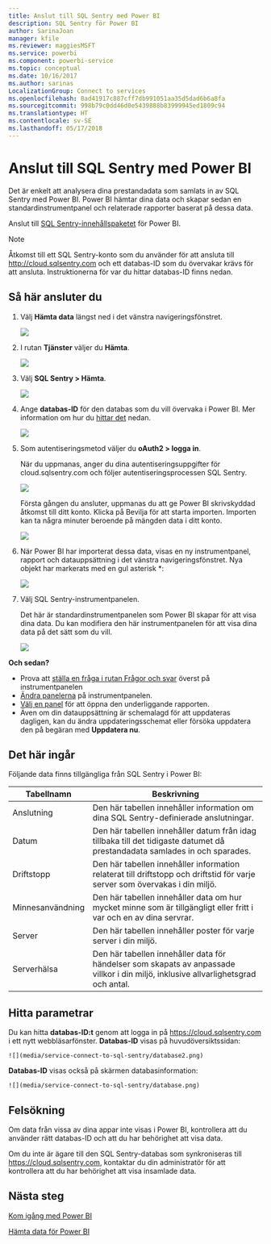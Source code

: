 ```yaml
---
title: Anslut till SQL Sentry med Power BI
description: SQL Sentry för Power BI
author: SarinaJoan
manager: kfile
ms.reviewer: maggiesMSFT
ms.service: powerbi
ms.component: powerbi-service
ms.topic: conceptual
ms.date: 10/16/2017
ms.author: sarinas
LocalizationGroup: Connect to services
ms.openlocfilehash: 8ad41917c887cff7db991051aa35d5dad6b6a8fa
ms.sourcegitcommit: 998b79c0dd46d0e5439888b83999945ed1809c94
ms.translationtype: HT
ms.contentlocale: sv-SE
ms.lasthandoff: 05/17/2018
---
```

# <a name="connect-to-sql-sentry-with-power-bi"></a>Anslut till SQL Sentry med Power BI
Det är enkelt att analysera dina prestandadata som samlats in av SQL Sentry med Power BI. Power BI hämtar dina data och skapar sedan en standardinstrumentpanel och relaterade rapporter baserat på dessa data.

Anslut till [SQL Sentry-innehållspaketet](https://app.powerbi.com/groups/me/getdata/services/sql-sentry) för Power BI.

>[!NOTE]
>Åtkomst till ett SQL Sentry-konto som du använder för att ansluta till http://cloud.sqlsentry.com och ett databas-ID som du övervakar krävs för att ansluta.  Instruktionerna för var du hittar databas-ID finns nedan.

## <a name="how-to-connect"></a>Så här ansluter du
1. Välj **Hämta data** längst ned i det vänstra navigeringsfönstret.
   
   ![](media/service-connect-to-sql-sentry/pbi_getdata.png)
2. I rutan **Tjänster** väljer du **Hämta**.
   
   ![](media/service-connect-to-sql-sentry/pbi_getservices.png) 
3. Välj **SQL Sentry \> Hämta**.
   
   ![](media/service-connect-to-sql-sentry/sqlsentry.png)
4. Ange **databas-ID** för den databas som du vill övervaka i Power BI. Mer information om hur du [hittar det](#FindingParams) nedan.
   
   ![](media/service-connect-to-sql-sentry/img2400.png)
5. Som autentiseringsmetod väljer du **oAuth2 \> logga in**.
   
   När du uppmanas, anger du dina autentiseringsuppgifter för cloud.sqlsentry.com och följer autentiseringsprocessen SQL Sentry.
   
   ![](media/service-connect-to-sql-sentry/img6400.png)
   
   Första gången du ansluter, uppmanas du att ge Power BI skrivskyddad åtkomst till ditt konto. Klicka på Bevilja för att starta importen.  Importen kan ta några minuter beroende på mängden data i ditt konto.
   
   ![](media/service-connect-to-sql-sentry/img7400.png)
6. När Power BI har importerat dessa data, visas en ny instrumentpanel, rapport och datauppsättning i det vänstra navigeringsfönstret. Nya objekt har markerats med en gul asterisk \*:
   
   ![](media/service-connect-to-sql-sentry/img8200.png)
7. Välj SQL Sentry-instrumentpanelen.
   
   Det här är standardinstrumentpanelen som Power BI skapar för att visa dina data. Du kan modifiera den här instrumentpanelen för att visa dina data på det sätt som du vill.
   
   ![](media/service-connect-to-sql-sentry/img9dashboard800.png)

**Och sedan?**

* Prova att [ställa en fråga i rutan Frågor och svar](power-bi-q-and-a.md) överst på instrumentpanelen
* [Ändra panelerna](service-dashboard-edit-tile.md) på instrumentpanelen.
* [Välj en panel](service-dashboard-tiles.md) för att öppna den underliggande rapporten.
* Även om din datauppsättning är schemalagd för att uppdateras dagligen, kan du ändra uppdateringsschemat eller försöka uppdatera den på begäran med **Uppdatera nu**.

## <a name="whats-included"></a>Det här ingår
Följande data finns tillgängliga från SQL Sentry i Power BI:

| Tabellnamn | Beskrivning |
| --- | --- |
| Anslutning |Den här tabellen innehåller information om dina SQL Sentry-definierade anslutningar. |
| Datum<br /> |Den här tabellen innehåller datum från idag tillbaka till det tidigaste datumet då prestandadata samlades in och sparades. |
| Driftstopp<br /> |Den här tabellen innehåller information relaterat till driftstopp och driftstid för varje server som övervakas i din miljö. |
| Minnesanvändning<br /> |Den här tabellen innehåller data om hur mycket minne som är tillgängligt eller fritt i var och en av dina servrar.<br /> |
| Server<br /> |Den här tabellen innehåller poster för varje server i din miljö. |
| Serverhälsa<br /> |Den här tabellen innehåller data för händelser som skapats av anpassade villkor i din miljö, inklusive allvarlighetsgrad och antal. |

<a name="FindingParams"></a>

## <a name="finding-parameters"></a>Hitta parametrar
Du kan hitta **databas-ID:t** genom att logga in på <https://cloud.sqlsentry.com> i ett nytt webbläsarfönster.  **Databas-ID** visas på huvudöversiktssidan:

    ![](media/service-connect-to-sql-sentry/database2.png)

**Databas-ID** visas också på skärmen databasinformation:

    ![](media/service-connect-to-sql-sentry/database.png)


## <a name="troubleshooting"></a>Felsökning
Om data från vissa av dina appar inte visas i Power BI, kontrollera att du använder rätt databas-ID och att du har behörighet att visa data. 

Om du inte är ägare till den SQL Sentry-databas som synkroniseras till <https://cloud.sqlsentry.com>, kontaktar du din administratör för att kontrollera att du har behörighet att visa insamlade data.

## <a name="next-steps"></a>Nästa steg
[Kom igång med Power BI](service-get-started.md)

[Hämta data för Power BI](service-get-data.md)

